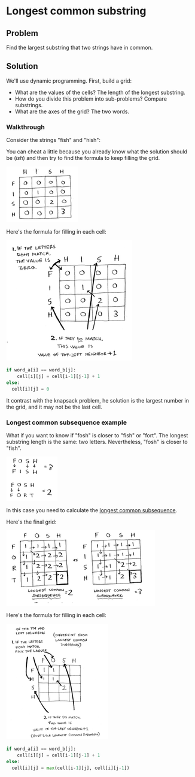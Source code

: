 # Longest common substring

## Problem

Find the largest substring that two strings have in common.

## Solution

We'll use dynamic programming. First, build a grid:

- What are the values of the cells? The length of the longest substring.
- How do you divide this problem into sub-problems? Compare substrings.
- What are the axes of the grid? The two words.

### Walkthrough

Consider the strings "fish" and "hish":

You can cheat a little because you already know what the solution should be (_ish_) and then try to find the formula to keep filling the grid.

![Alt text](image.png)

Here's the formula for filling in each cell:

![Alt text](image-2.png)

```python
if word_a[i] == word_b[j]:
    cell[i][j] = cell[i-1][j-1] + 1
else:
  cell[i][j] = 0
```

It contrast with the knapsack problem, he solution is the largest number in the grid, and it may not be the last cell.

### Longest common subsequence example

What if you want to know if "fosh" is closer to "fish" or "fort". The longest substring length is the same: two letters. Nevertheless, "fosh" is closer to "fish".

![Alt text](image-3.png)

In this case you need to calculate the [longest common subsequence](../lcs/).

Here's the final grid:

![Alt text](image-4.png)

Here's the formula for filling in each cell:

![Alt text](image-5.png)

```python
if word_a[i] == word_b[j]:
    cell[i][j] = cell[i-1][j-1] + 1
else:
  cell[i][j] = max(cell[i-1][j], cell[i][j-1])
```
